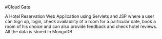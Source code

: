 #Cloud Gate

A Hotel Reservation Web Application using Servlets and JSP where a user can Sign up, login, check availability of a room for a particular date, book a room of his choice and can also provide feedback and check hotel reviews. All the data is stored in MongoDB.
